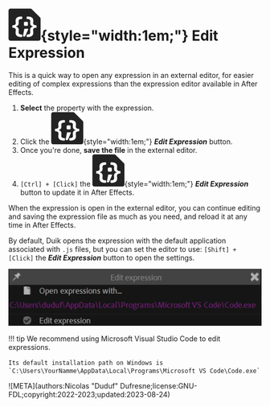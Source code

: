 # ![](../../../img/duik/icons/expression_file.svg){style="width:1em;"} Edit Expression

This is a quick way to open any expression in an external editor, for easier editing of complex expressions than the expression editor available in After Effects.

1. **Select** the property with the expression.
2. Click the ![](../../../img/duik/icons/expression_file.svg){style="width:1em;"} ***Edit Expression*** button.
3. Once you're done, **save the file** in the external editor.
4. `[Ctrl] + [Click]` the ![](../../../img/duik/icons/expression_file.svg){style="width:1em;"} ***Edit Expression*** button to update it in After Effects.

When the expression is open in the external editor, you can continue editing and saving the expression file as much as you need, and reload it at any time in After Effects.

By default, Duik opens the expression with the default application associated with `.js` files, but you can set the editor to use: `[Shift] + [Click]` the ***Edit Expression*** button to open the settings.

![](../../../img/duik/automation/edit-options.png)

!!! tip
    We recommend using Microsoft Visual Studio Code to edit expressions.

    Its default installation path on Windows is  
    `C:\Users\YourNamme\AppData\Local\Programs\Microsoft VS Code\Code.exe`


![META](authors:Nicolas "Duduf" Dufresne;license:GNU-FDL;copyright:2022-2023;updated:2023-08-24)
